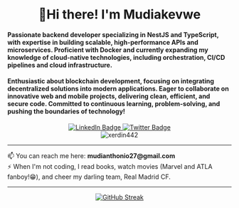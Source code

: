 <h1 align="center">🤩Hi there! I'm Mudiakevwe</h1>
<h4>Passionate backend developer specializing in NestJS and TypeScript, with expertise in building scalable, high-performance APIs and microservices. Proficient with Docker and currently expanding my knowledge of cloud-native technologies, including orchestration, CI/CD pipelines and cloud infrastructure.</h4>

<h4>Enthusiastic about blockchain development, focusing on integrating decentralized solutions into modern applications. Eager to collaborate on innovative web and mobile projects, delivering clean, efficient, and secure code. Committed to continuous learning, problem-solving, and pushing the boundaries of technology!</h4>

<div id="badges" align="center">
  <!-- Corrected LinkedIn URL -->
  <a href="https://linkedin.com/in/mudiakevwe%20ovwurhughen" target="_blank" rel="noopener noreferrer">
    <img src="https://img.shields.io/badge/LinkedIn-blue?style=for-the-badge&logo=linkedin&logoColor=white" alt="LinkedIn Badge"/>
  </a>
  <a href="https://twitter.com/xerdin_442" target="_blank" rel="noopener noreferrer">
    <img src="https://img.shields.io/badge/Twitter-blue?style=for-the-badge&logo=twitter&logoColor=white" alt="Twitter Badge"/>
  </a> 
  <div><img src="https://komarev.com/ghpvc/?username=xerdin442&label=Profile%20views&color=0e75b6&style=flat" alt="xerdin442" /></div>

  ---
  <div align="left">
    📫 You can reach me here: <b>mudianthonio27@gmail.com</b> <br/>
    ⚡ When I'm not coding, I read books, watch movies (Marvel and ATLA fanboy!😁), and cheer my darling team, Real Madrid CF.
  </div>

  ---
  [![GitHub Streak](https://github-readme-streak-stats.herokuapp.com?user=xerdin442&theme=github-dark-blue&border_radius=10)](https://git.io/streak-stats)
</div>
